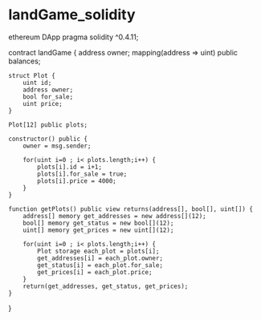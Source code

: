 # landGame_solidity
ethereum DApp
pragma solidity ^0.4.11;



contract landGame {
    address owner;
    mapping(address => uint) public balances;
    
    struct Plot {
        uint id;
        address owner;
        bool for_sale;
        uint price;
    }
    
    Plot[12] public plots;
    
    constructor() public {
        owner = msg.sender;
    
        for(uint i=0 ; i< plots.length;i++) {
            plots[i].id = i+1;
            plots[i].for_sale = true;
            plots[i].price = 4000;
        }
    }
    
    function getPlots() public view returns(address[], bool[], uint[]) {
        address[] memory get_addresses = new address[](12);
        bool[] memory get_status = new bool[](12);
        uint[] memory get_prices = new uint[](12);
        
        for(uint i=0 ; i< plots.length;i++) {
            Plot storage each_plot = plots[i];
            get_addresses[i] = each_plot.owner;
            get_status[i] = each_plot.for_sale;
            get_prices[i] = each_plot.price;
        }
        return(get_addresses, get_status, get_prices);
    }
}

